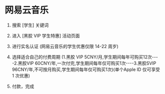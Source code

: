 # **网易云音乐**

1. 搜索 [学生] 关键词

2. 进入 [黑胶 VIP 学生特惠] 活动页面

3. 进行实名认证 (网易云音乐的学生优惠仅限 14-22 周岁)

4. 选择适合自己的付费周期 (1.黑胶 VIP 5CNY/月,学生期间每年可购买12次----2.黑胶VIP 60CNY/年,一次付完,学生期间每年仅可购买1次----3.黑胶SVIP 96CNY/年,不可按月购买,学生期间每年仅可购买1次)(单个Apple ID 仅可享受 1 次优惠)

5. 付款，完成
